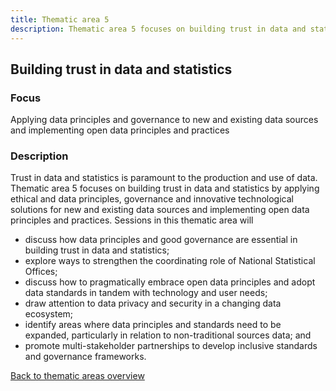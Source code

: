 ```yaml
---
title: Thematic area 5
description: Thematic area 5 focuses on building trust in data and statistics by applying ethical and data principles, governance and innovative technological solutions for new and existing data sources and implementing open data principles and practices.
---
```


## Building trust in data and statistics

### Focus

Applying data principles and governance to new and existing data sources and implementing open data principles and practices

### Description

Trust in data and statistics is paramount to the production and use of data. Thematic area 5 focuses on building trust in data and statistics by applying ethical and data principles, governance and innovative technological solutions for new and existing data sources and implementing open data principles and practices. Sessions in this thematic area will

- discuss how data principles and good governance are essential in building trust in data and statistics;
- explore ways to strengthen the coordinating role of National Statistical Offices;
- discuss how to pragmatically embrace open data principles and adopt data standards in tandem with technology and user needs;
- draw attention to data privacy and security in a changing data ecosystem;
- identify areas where data principles and standards need to be expanded, particularly in relation to non-traditional sources data; and
- promote multi-stakeholder partnerships to develop inclusive standards and governance frameworks.

[Back to thematic areas overview](/programme/)
